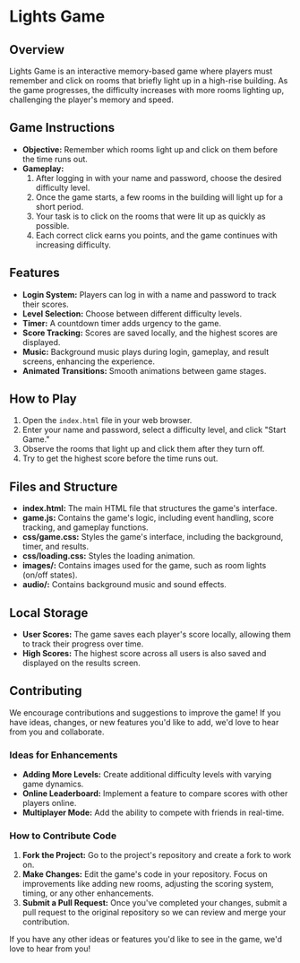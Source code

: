 # Lights Game

## Overview
Lights Game is an interactive memory-based game where players must remember and click on rooms that briefly light up in a high-rise building. As the game progresses, the difficulty increases with more rooms lighting up, challenging the player's memory and speed.

## Game Instructions
- **Objective:** Remember which rooms light up and click on them before the time runs out.
- **Gameplay:**
  1. After logging in with your name and password, choose the desired difficulty level.
  2. Once the game starts, a few rooms in the building will light up for a short period.
  3. Your task is to click on the rooms that were lit up as quickly as possible.
  4. Each correct click earns you points, and the game continues with increasing difficulty.

## Features
- **Login System:** Players can log in with a name and password to track their scores.
- **Level Selection:** Choose between different difficulty levels.
- **Timer:** A countdown timer adds urgency to the game.
- **Score Tracking:** Scores are saved locally, and the highest scores are displayed.
- **Music:** Background music plays during login, gameplay, and result screens, enhancing the experience.
- **Animated Transitions:** Smooth animations between game stages.

## How to Play
1. Open the `index.html` file in your web browser.
2. Enter your name and password, select a difficulty level, and click "Start Game."
3. Observe the rooms that light up and click them after they turn off.
4. Try to get the highest score before the time runs out.

## Files and Structure
- **index.html:** The main HTML file that structures the game's interface.
- **game.js:** Contains the game's logic, including event handling, score tracking, and gameplay functions.
- **css/game.css:** Styles the game's interface, including the background, timer, and results.
- **css/loading.css:** Styles the loading animation.
- **images/:** Contains images used for the game, such as room lights (on/off states).
- **audio/:** Contains background music and sound effects.

## Local Storage
- **User Scores:** The game saves each player's score locally, allowing them to track their progress over time.
- **High Scores:** The highest score across all users is also saved and displayed on the results screen.

## Contributing

We encourage contributions and suggestions to improve the game! If you have ideas, changes, or new features you'd like to add, we'd love to hear from you and collaborate.

### Ideas for Enhancements

- **Adding More Levels:** Create additional difficulty levels with varying game dynamics.
- **Online Leaderboard:** Implement a feature to compare scores with other players online.
- **Multiplayer Mode:** Add the ability to compete with friends in real-time.

### How to Contribute Code
1. **Fork the Project:** Go to the project's repository and create a fork to work on.
2. **Make Changes:** Edit the game's code in your repository. Focus on improvements like adding new rooms, adjusting the scoring system, timing, or any other enhancements.
3. **Submit a Pull Request:** Once you've completed your changes, submit a pull request to the original repository so we can review and merge your contribution.

If you have any other ideas or features you'd like to see in the game, we'd love to hear from you!